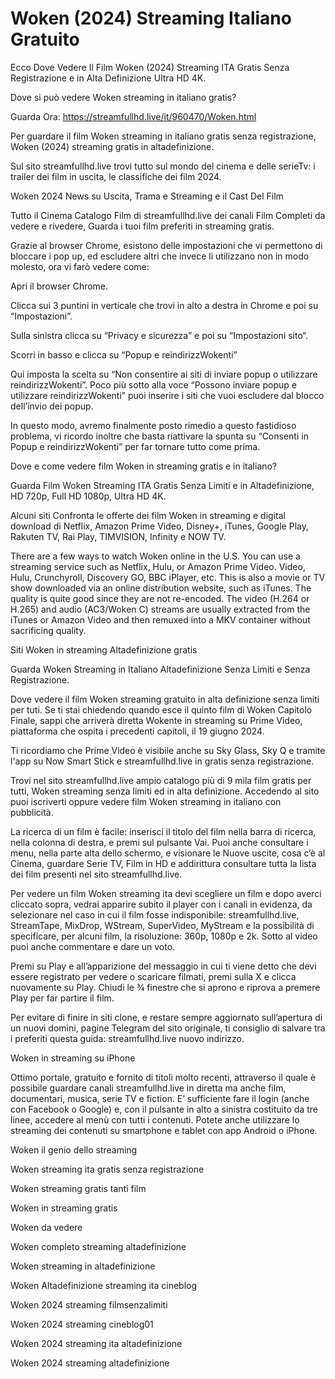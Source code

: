 # Woken (2024) Streaming Italiano Gratuito

Ecco Dove Vedere Il Film Woken (2024) Streaming ITA Gratis Senza Registrazione e in Alta Definizione Ultra HD 4K.

Dove si può vedere Woken streaming in italiano gratis?

Guarda Ora: https://streamfullhd.live/it/960470/Woken.html

Per guardare il film Woken streaming in italiano gratis senza registrazione, Woken (2024) streaming gratis in altadefinizione.

Sul sito streamfullhd.live trovi tutto sul mondo del cinema e delle serieTv: i trailer dei film in uscita, le classifiche dei film 2024.

Woken 2024 News su Uscita, Trama e Streaming e il Cast Del Film

Tutto il Cinema Catalogo Film di streamfullhd.live dei canali Film Completi da vedere e rivedere, Guarda i tuoi film preferiti in streaming gratis.

Grazie al browser Chrome, esistono delle impostazioni che vi permettono di bloccare i pop up, ed escludere altri che invece li utilizzano non in modo molesto, ora vi farò vedere come:

Apri il browser Chrome.

Clicca sui 3 puntini in verticale che trovi in alto a destra in Chrome e poi su “Impostazioni”.

Sulla sinistra clicca su “Privacy e sicurezza” e poi su “Impostazioni sito“.

Scorri in basso e clicca su “Popup e reindirizzWokenti”

Qui imposta la scelta su “Non consentire ai siti di inviare popup o utilizzare reindirizzWokenti”. Poco più sotto alla voce “Possono inviare popup e utilizzare reindirizzWokenti” puoi inserire i siti che vuoi escludere dal blocco dell’invio dei popup.

In questo modo, avremo finalmente posto rimedio a questo fastidioso problema, vi ricordo inoltre che basta riattivare la spunta su “Consenti in Popup e reindirizzWokenti” per far tornare tutto come prima.

Dove e come vedere film Woken in streaming gratis e in italiano?

Guarda Film Woken Streaming ITA Gratis Senza Limiti e in Altadefinizione, HD 720p, Full HD 1080p, Ultra HD 4K.

Alcuni siti Confronta le offerte dei film Woken in streaming e digital download di Netflix, Amazon Prime Video, Disney+, iTunes, Google Play, Rakuten TV, Rai Play, TIMVISION, Infinity e NOW TV.

There are a few ways to watch Woken online in the U.S. You can use a streaming service such as Netflix, Hulu, or Amazon Prime Video. Video, Hulu, Crunchyroll, Discovery GO, BBC iPlayer, etc. This is also a movie or TV show downloaded via an online distribution website, such as iTunes. The quality is quite good since they are not re-encoded. The video (H.264 or H.265) and audio (AC3/Woken C) streams are usually extracted from the iTunes or Amazon Video and then remuxed into a MKV container without sacrificing quality.

Siti Woken in streaming Altadefinizione gratis

Guarda Woken Streaming in Italiano Altadefinizione Senza Limiti e Senza Registrazione.

Dove vedere il film Woken streaming gratuito in alta definizione senza limiti per tuti. Se ti stai chiedendo quando esce il quinto film di Woken Capitolo Finale, sappi che arriverà diretta Wokente in streaming su Prime Video, piattaforma che ospita i precedenti capitoli, il 19 giugno 2024. 

Ti ricordiamo che Prime Video è visibile anche su Sky Glass, Sky Q e tramite l'app su Now Smart Stick e streamfullhd.live in gratis senza registrazione. 

Trovi nel sito streamfullhd.live ampio catalogo più di 9 mila film gratis per tutti, Woken streaming senza limiti ed in alta definizione. Accedendo al sito puoi iscriverti oppure vedere film Woken streaming in italiano con pubblicità.

La ricerca di un film è facile: inserisci il titolo del film nella barra di ricerca, nella colonna di destra, e premi sul pulsante Vai. Puoi anche consultare i menu, nella parte alta dello schermo, e visionare le Nuove uscite, cosa c’è al Cinema, guardare Serie TV, Film in HD e addirittura consultare tutta la lista dei film presenti nel sito streamfullhd.live.

Per vedere un film Woken streaming ita devi scegliere un film e dopo averci cliccato sopra, vedrai apparire subito il player con i canali in evidenza, da selezionare nel caso in cui il film fosse indisponibile: streamfullhd.live, StreamTape, MixDrop, WStream, SuperVideo, MyStream e la possibilità di specificare, per alcuni film, la risoluzione: 360p, 1080p e 2k. Sotto al video puoi anche commentare e dare un voto.

Premi su Play e all’apparizione del messaggio in cui ti viene detto che devi essere registrato per vedere o scaricare filmati, premi sulla X e clicca nuovamente su Play. Chiudi le ¾ finestre che si aprono e riprova a premere Play per far partire il film.

Per evitare di finire in siti clone, e restare sempre aggiornato sull’apertura di un nuovi domini, pagine Telegram del sito originale, ti consiglio di salvare tra i preferiti questa guida: streamfullhd.live nuovo indirizzo.

Woken in streaming su iPhone

Ottimo portale, gratuito e fornito di titoli molto recenti, attraverso il quale è possibile guardare canali streamfullhd.live in diretta ma anche film, documentari, musica, serie TV e fiction. E’ sufficiente fare il login (anche con Facebook o Google) e, con il pulsante in alto a sinistra costituito da tre linee, accedere al menù con tutti i contenuti. Potete anche utilizzare lo streaming dei contenuti su smartphone e tablet con app Android o iPhone.

Woken il genio dello streaming

Woken streaming ita gratis senza registrazione

Woken streaming gratis tanti film

Woken in streaming gratis

Woken da vedere

Woken completo streaming altadefinizione

Woken streaming in altadefinizione

Woken Altadefinizione streaming ita cineblog

Woken 2024 streaming filmsenzalimiti

Woken 2024 streaming cineblog01

Woken 2024 streaming ita altadefinizione

Woken 2024 streaming altadefinizione
